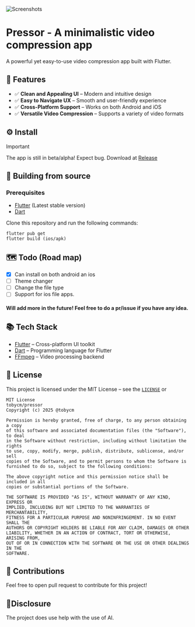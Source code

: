 ![Screenshots](https://cloud-h8ygu24pc-hack-club-bot.vercel.app/0pressor.png)

# Pressor - A minimalistic video compression app

A powerful yet easy-to-use video compression app built with Flutter.

## 🌟 Features

- ✅ **Clean and Appealing UI** – Modern and intuitive design
- ✅ **Easy to Navigate UX** – Smooth and user-friendly experience
- ✅ **Cross-Platform Support** – Works on both Android and iOS
- ✅ **Versatile Video Compression** – Supports a variety of video formats


## ⚙ Install

> [!IMPORTANT]
> The app is still in beta/alpha! Expect bug.
Download at [Release](https://github.com/tobycm/pressor/releases/latest)


## 🔨 Building from source

### Prerequisites

- [Flutter](https://flutter.dev/) (Latest stable version)
- [Dart](https://dart.dev/)

 Clone this repository and run the following commands:
 ```
 flutter pub get
 flutter build (ios/apk)
 ```


## 🗺️ Todo (Road map)
- [x] Can install on both android an ios
- [ ] Theme changer
- [ ] Change the file type
- [ ] Support for ios file apps.
#### Will add more in the future! Feel free to do a pr/issue if you have any idea.

## 📚 Tech Stack

- [Flutter](https://flutter.dev/) – Cross-platform UI toolkit
- [Dart](https://dart.dev/) – Programming language for Flutter
- [FFmpeg](https://ffmpeg.org/) – Video processing backend

## 📝 License

This project is licensed under the MIT License – see the [`LICENSE`](LICENSE) or
```
MIT License
tobycm/pressor
Copyright (c) 2025 @tobycm

Permission is hereby granted, free of charge, to any person obtaining a copy
of this software and associated documentation files (the "Software"), to deal
in the Software without restriction, including without limitation the rights
to use, copy, modify, merge, publish, distribute, sublicense, and/or sell
copies of the Software, and to permit persons to whom the Software is
furnished to do so, subject to the following conditions:

The above copyright notice and this permission notice shall be included in all
copies or substantial portions of the Software.

THE SOFTWARE IS PROVIDED "AS IS", WITHOUT WARRANTY OF ANY KIND, EXPRESS OR
IMPLIED, INCLUDING BUT NOT LIMITED TO THE WARRANTIES OF MERCHANTABILITY,
FITNESS FOR A PARTICULAR PURPOSE AND NONINFRINGEMENT. IN NO EVENT SHALL THE
AUTHORS OR COPYRIGHT HOLDERS BE LIABLE FOR ANY CLAIM, DAMAGES OR OTHER
LIABILITY, WHETHER IN AN ACTION OF CONTRACT, TORT OR OTHERWISE, ARISING FROM,
OUT OF OR IN CONNECTION WITH THE SOFTWARE OR THE USE OR OTHER DEALINGS IN THE
SOFTWARE.
```
## 🤝 Contributions
Feel free to open pull request to contribute for this project!

## 🎇Disclosure
 The project does use help with the use of AI.




